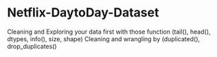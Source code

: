 # Netflix-DaytoDay-Dataset

Cleaning and Exploring your data first with those function (tail(), head(), dtypes, info(), size, shape)
Cleaning and wrangling by (duplicated(), drop_duplicates()
